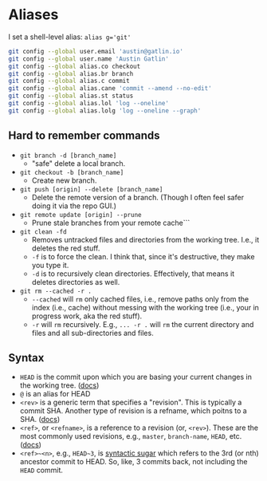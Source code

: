 # Aliases

I set a shell-level alias: `alias g='git'`

```bash
git config --global user.email 'austin@gatlin.io'
git config --global user.name 'Austin Gatlin'
git config --global alias.co checkout
git config --global alias.br branch
git config --global alias.c commit
git config --global alias.cane 'commit --amend --no-edit'
git config --global alias.st status
git config --global alias.lol 'log --oneline'
git config --global alias.lolg 'log --oneline --graph'
```

## Hard to remember commands

- `git branch -d [branch_name]`
  - "safe" delete a local branch.
- `git checkout -b [branch_name]`
  - Create new branch.
- `git push [origin] --delete [branch_name]`
  - Delete the remote version of a branch. (Though I often feel safer doing it via the repo GUI.)
- `git remote update [origin] --prune`
  - Prune stale branches from your remote cache```
- `git clean -fd`
  - Removes untracked files and directories from the working tree. I.e., it deletes the red stuff.
  - `-f` is to force the clean. I think that, since it's destructive, they make you type it.
  - `-d` is to recursively clean directories. Effectively, that means it deletes directories as well.
- `git rm --cached -r .`
  - `--cached` will `rm` only cached files, i.e., remove paths only from the index (i.e., cache) without messing with the working tree (i.e., your in progress work, aka the red stuff).
  - `-r` will `rm` recursively. E.g., `... -r .` will `rm` the current directory and files and all sub-directories and files.

## Syntax

- `HEAD` is the commit upon which you are basing your current changes in the working tree. ([docs][git-head-docs])
- `@` is an alias for HEAD
- `<rev>` is a generic term that specifies a "revision". This is typically a commit SHA. Another type of revision is a refname, which poitns to a SHA. ([docs][git-rev-docs])
- `<ref>`, or `<refname>`, is a reference to a revision (or, `<rev>`). These are the most commonly used revisions, e.g., `master`, `branch-name`, `HEAD`, etc. ([docs][git-refname-docs])
- `<ref>~<n>`, e.g., `HEAD~3`, is [syntactic sugar][git-~-docs] which refers to the 3rd (or nth) ancestor commit to HEAD. So, like, 3 commits back, not including the `HEAD` commit.

[git-head-docs]: https://git-scm.com/docs/git-rev-parse#Documentation/git-rev-parse.txt-emltrefnamegtemegemmasterememheadsmasterememrefsheadsmasterem
[git-rev-docs]: https://git-scm.com/docs/git-rev-parse#_specifying_revisions
[git-refname-docs]: https://git-scm.com/docs/git-rev-parse#Documentation/git-rev-parse.txt-emltrefnamegtemegemmasterememheadsmasterememrefsheadsmasterem
[git-~-docs]: https://git-scm.com/docs/git-rev-parse#Documentation/git-rev-parse.txt-emltrevgtltngtemegemHEADmaster3em
